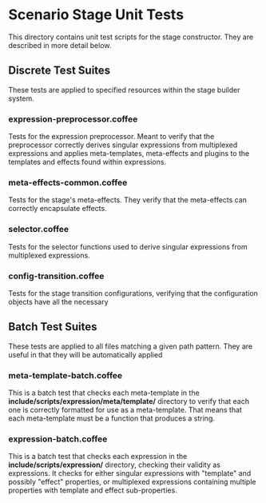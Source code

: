 <!-- TITLE/ -->

# Scenario Stage Unit Tests

<!-- /TITLE -->

This directory contains unit test scripts for the stage constructor. They are described in more detail below.


## Discrete Test Suites

These tests are applied to specified resources within the stage builder system. 

### expression-preprocessor.coffee

Tests for the expression preprocessor. Meant to verify that the preprocessor correctly derives singular expressions from multiplexed expressions and applies meta-templates, meta-effects and plugins to the templates and effects found within expressions.

### meta-effects-common.coffee

Tests for the stage's meta-effects. They verify that the meta-effects can correctly encapsulate effects.

### selector.coffee

Tests for the selector functions used to derive singular expressions from multiplexed expressions.

### config-transition.coffee

Tests for the stage transition configurations, verifying that the configuration objects have all the necessary 


## Batch Test Suites

These tests are applied to all files matching a given path pattern. They are useful in that they will be automatically applied 

### meta-template-batch.coffee

This is a batch test that checks each meta-template in the **include/scripts/expression/meta/template/** directory to verify that each one is correctly formatted for use as a meta-template. That means that each meta-template must be a function that produces a string.

### expression-batch.coffee

This is a batch test that checks each expression in the **include/scripts/expression/** directory, checking their validity as expressions. It checks for either singular expressions with "template" and possibly "effect" properties, or multiplexed expressions containing multiple properties with template and effect sub-properties.

